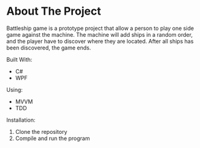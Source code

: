 # About The Project

Battleship game is a prototype project that allow a person to play one side game against the machine.
The machine will add ships in a random order, and the player have to discover where they are located.
After all ships has been discovered, the game ends.

Built With:
- C#
- WPF

Using:
- MVVM
- TDD

Installation:

1. Clone the repository
2. Compile and run the program 
